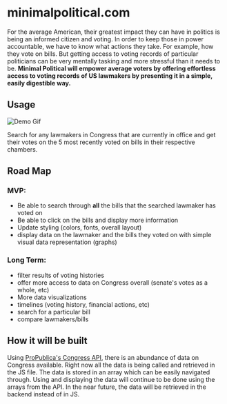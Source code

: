 # minimalpolitical.com

For the average American, their greatest impact they can have in politics is being an informed citizen and voting. In order to keep those in power accountable, we have to know what actions they take. For example, how they vote on bills. But getting access to voting records of particular politicians can be very mentally tasking and more stressful than it needs to be. **Minimal Political will empower average voters by offering effortless access to voting records of US lawmakers by presenting it in a simple, easily digestible way.** 

## Usage

![Demo Gif](minimal_political_demo_screen_cap.gif)

Search for any lawmakers in Congress that are currently in office and get their votes on the 5 most recently voted on bills in their respective chambers. 

## Road Map

### MVP:
* Be able to search through **all** the bills that the searched lawmaker has voted on
* Be able to click on the bills and display more information
* Update styling (colors, fonts, overall layout)
* display data on the lawmaker and the bills they voted on with simple visual data representation (graphs)

### Long Term:
* filter results of voting histories
* offer more access to data on Congress overall (senate's votes as a whole, etc)
* More data visualizations
* timelines (voting history, financial actions, etc)
* search for a particular bill 
* compare lawmakers/bills

## How it will be built
Using [ProPublica's Congress API](https://projects.propublica.org/api-docs/congress-api/), there is an abundance of data on Congress available. Right now all the data is being called and retrieved in the JS file. The data is stored in an array which can be easily navigated through. Using and displaying the data will continue to be done using the arrays from the API. In the near future, the data will be retrieved in the backend instead of in JS. 
